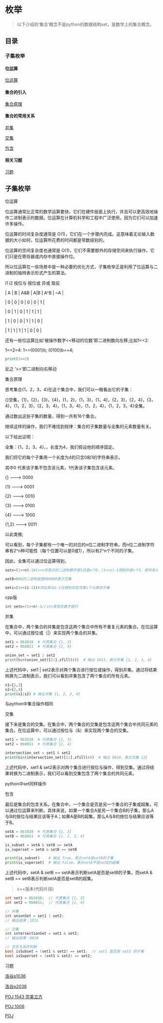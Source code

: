 # 枚举

> 以下介绍的‘集合’概念不是python的数据结构set，是数学上的集合概念。


## 目录


### 子集枚举

#### 位运算

[位运算](#位运算)

#### 集合的引入

[集合原理](#集合原理)

#### 集合的常用关系


[并集](#并集)

[交集](#交集)

[包含](#包含)

#### 相关习题

[习题](#习题)


## 子集枚举



 <a name="位运算">位运算</a>

位运算通常比正常的数学运算要快，它们在硬件层面上执行，并且可以更高效地操作二进制表示的数据。位运算在计算机科学和工程中广泛使用，因为它们可以加速许多操作。

位运算的时间复杂度通常是 O(1)，它们在一个步骤内完成。这意味着无论输入数据的大小如何，位运算所花费的时间都是常数级别的。

位运算的空间复杂度也通常是 O(1)，它们不需要额外的存储空间来执行操作。它们只是在寄存器或内存中直接操作位。

所以位运算在一些场景中是一种必要的优化方式，子集枚举正是利用了位运算与二进制的独特表示形式产生的算法。

i1  i2  按位与  按位或   异或    取反

| A | B | A&B | A|B | A^B | ~A |

| 0 | 0 |   0   |  0  |   0   |  1 |

| 0 | 1 |   0   |  1  |   1   |  1 |

| 1 | 0 |   0   |  1  |   1   |  0 |

| 1 | 1 |   1   |  1  |   0   |  0 |

还有一些位运算比如'被操作数字<<移动的位数'即二进制数向左移;比如1<<2:

1<<2=4:  1==(0001)b;  (0100)b==4;

```python
print(1<<2)
```

反之 ‘>>’即二进制向右移动



 <a name="集合原理">集合原理</a>

 思考集合{1，2，3，4}在这个集合中，我们可以一眼看出它的子集：

 {}空集，{1}，{2}，{3}，{4}，{1，2}，{1，3}，{1，4}，{2，3}，{2，4}，{3，4}，{1，2，3}，{2，3，4}，{1，3，4}，{1，2，4}，{1，2，3，4}全集。

 通过数出这些子集的数量，得到一共有16个集合。

 继续这样的操作，我们不难找到规律：集合的子集数量与全集的元素数量有关。
 
 以下给出证明：

全集：{1，2，3，4}，，长度为4，我们假设他的顺序固定。

我们将它的每个子集用一个长度为4的只含0和1的字符串表示，

其中0 代表该子集不包含该元素，1代表该子集包含该元素。

 {}  ---> 0000 

 {1} ---> 0001

 {2} ---> 0010

 {3} ---> 0100

 {4} ---> 1000

 {1,2} ---> 0011

 以此类推;

可以看到，每个子集都有一个唯一的对应的n位二进制字符串。而n位二进制字符串有2^n种可能性（每个位置可以是0或1），所以有2^n个不同的子集。

因此，全集可以通过位运算得到，

```python
setn=(1<<n)-1#1<<n所表示的二进制数字是1后面n个0，(1<<n)-1得到的是n个1，即所有元素都被选中。表达全集

set0=0#0的二进制就是000000表示空集

seti=(1<<(i-1))#向左移动i-1位得到仅包含第i个元素的子集
```

cpp版

```cpp
int setn=(1<<n)-1//int类型存数字就行
```



 <a name="并集">并集</a>

在集合中，两个集合的并集是包含这两个集合中所有不重复元素的集合。在位运算中，可以通过按位或（|）来实现两个集合的并集。

```python
set1 = 0b1010  # 代表集合 {1, 3}
set2 = 0b0011  # 代表集合 {2, 4}

union_set = set1 | set2
print(bin(union_set)[2:].zfill(4))  # 输出 1011，表示并集 {1, 2, 3, 4}
```

上述代码中，set1 | set2表示对两个集合进行按位或操作，得到并集。通过将结果转换为二进制表示，我们可以看到并集包含了两个集合的所有元素。

```python
s1={1,3}
s2={2,4}
print(s1|s2) # 输出并集 {1, 2, 3, 4}
```

与python中集合操作相同


 <a name="交集">交集</a>

接下来是集合的交集。在集合中，两个集合的交集是包含这两个集合中共同元素的集合。在位运算中，可以通过按位与（&）来实现两个集合的交集。

```python
set1 = 0b1010  # 代表集合 {1, 3}
set2 = 0b0011  # 代表集合 {2, 4}

intersection_set = set1 & set2
print(bin(intersection_set)[2:].zfill(4))  # 输出 0010，表示交集 {2}
```

上述代码中，set1 & set2表示对两个集合进行按位与操作，得到交集。通过将结果转换为二进制表示，我们可以看到交集包含了两个集合的共同元素。

python中set同样操作

 <a name="包含">包含</a>

 最后是集合的包含关系。在集合中，一个集合是否是另一个集合的子集或超集，可以通过位运算来判断。具体来说，如果一个集合A是另一个集合B的子集，那么A与B的按位与结果应该等于A；如果A是B的超集，那么A与B的按位与结果应该等于B。

```python
setA = 0b1010  # 代表集合 {1, 3}
setB = 0b1011  # 代表集合 {1, 2, 3, 4}

is_subset = setA & setB == setA
is_superset = setA & setB == setB

print(is_subset)    # 输出 True，表示setA是setB的子集
print(is_superset)  # 输出 False，表示setA不是setB的超集
```

上述代码中，setA & setB == setA表示判断setA是否是setB的子集，而setA & setB == setB表示判断setA是否是setB的超集。


>c++版本(代码片段)


```cpp
int set1 = 0b1010;  // 代表集合 {1, 3}
int set2 = 0b0011;  // 代表集合 {2, 4}

// 并集
int unionSet = set1 | set2;
// 输出结果：1011

// 交集
int intersectionSet = set1 & set2;
// 输出结果：0010

// 包含关系的判断
bool isSubset = (set1 & set2) == set1;  // set1 是否是 set2 的子集
bool isSuperset = (set1 & set2) == set2;

```





<a name="习题">习题</a>

[洛谷p1036](https://www.luogu.com.cn/problem/P1036 "P1036 [NOIP2002 普及组] 选数")

[洛谷p2036](https://www.luogu.com.cn/problem/P2036 "P2036 [COCI 2008/2009 #2] PERKET")

[POJ 1543 完美立方](http://poj.org/problem?id=1543 "Perfect Cubes")

[POJ 1006](http://poj.org/problem?id=1006 "Biorhythms")

[POJ](http://poj.org/ "Orz")